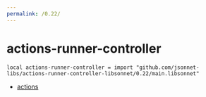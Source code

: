 ```yaml
---
permalink: /0.22/
---
```


# actions-runner-controller

```jsonnet
local actions-runner-controller = import "github.com/jsonnet-libs/actions-runner-controller-libsonnet/0.22/main.libsonnet"
```



* [actions](actions/index.md)